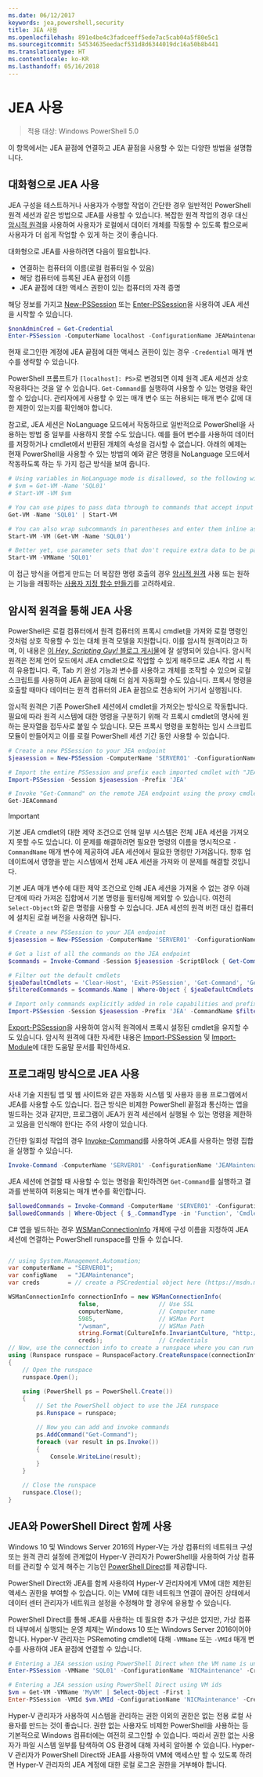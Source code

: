 ```yaml
---
ms.date: 06/12/2017
keywords: jea,powershell,security
title: JEA 사용
ms.openlocfilehash: 891e4be4c3fadceeff5ede7ac5cab04a5f80e5c1
ms.sourcegitcommit: 54534635eedacf531d8d6344019dc16a50b8b441
ms.translationtype: HT
ms.contentlocale: ko-KR
ms.lasthandoff: 05/16/2018
---
```

# <a name="using-jea"></a>JEA 사용

> 적용 대상: Windows PowerShell 5.0

이 항목에서는 JEA 끝점에 연결하고 JEA 끝점을 사용할 수 있는 다양한 방법을 설명합니다.

## <a name="using-jea-interactively"></a>대화형으로 JEA 사용

JEA 구성을 테스트하거나 사용자가 수행할 작업이 간단한 경우 일반적인 PowerShell 원격 세션과 같은 방법으로 JEA를 사용할 수 있습니다.
복잡한 원격 작업의 경우 대신 [암시적 원격](#using-jea-with-implicit-remoting)을 사용하여 사용자가 로컬에서 데이터 개체를 작동할 수 있도록 함으로써 사용자가 더 쉽게 작업할 수 있게 하는 것이 좋습니다.

대화형으로 JEA를 사용하려면 다음이 필요합니다.
- 연결하는 컴퓨터의 이름(로컬 컴퓨터일 수 있음)
- 해당 컴퓨터에 등록된 JEA 끝점의 이름
- JEA 끝점에 대한 액세스 권한이 있는 컴퓨터의 자격 증명

해당 정보를 가지고 [New-PSSession](https://msdn.microsoft.com/powershell/reference/5.1/microsoft.powershell.core/New-PSSession) 또는 [Enter-PSSession](https://msdn.microsoft.com/powershell/reference/5.1/microsoft.powershell.core/enter-pssession)을 사용하여 JEA 세션을 시작할 수 있습니다.

```powershell
$nonAdminCred = Get-Credential
Enter-PSSession -ComputerName localhost -ConfigurationName JEAMaintenance -Credential $nonAdminCred
```

현재 로그인한 계정에 JEA 끝점에 대한 액세스 권한이 있는 경우 `-Credential` 매개 변수를 생략할 수 있습니다.

PowerShell 프롬프트가 `[localhost]: PS>`로 변경되면 이제 원격 JEA 세션과 상호 작용하다는 것을 알 수 있습니다.
`Get-Command`를 실행하여 사용할 수 있는 명령을 확인할 수 있습니다.
관리자에게 사용할 수 있는 매개 변수 또는 허용되는 매개 변수 값에 대한 제한이 있는지를 확인해야 합니다.

참고로, JEA 세션은 NoLanguage 모드에서 작동하므로 일반적으로 PowerShell을 사용하는 방법 중 일부를 사용하지 못할 수도 있습니다.
예를 들어 변수를 사용하여 데이터를 저장하거나 cmdlet에서 반환된 개체의 속성을 검사할 수 없습니다.
아래의 예제는 현재 PowerShell을 사용할 수 있는 방법의 예와 같은 명령을 NoLanguage 모드에서 작동하도록 하는 두 가지 접근 방식을 보여 줍니다.

```powershell
# Using variables in NoLanguage mode is disallowed, so the following will not work
# $vm = Get-VM -Name 'SQL01'
# Start-VM -VM $vm

# You can use pipes to pass data through to commands that accept input from the pipeline
Get-VM -Name 'SQL01' | Start-VM

# You can also wrap subcommands in parentheses and enter them inline as arguments
Start-VM -VM (Get-VM -Name 'SQL01')

# Better yet, use parameter sets that don't require extra data to be passed in when possible
Start-VM -VMName 'SQL01'
```

이 접근 방식을 어렵게 만드는 더 복잡한 명령 호출의 경우 [암시적 원격](#using-jea-with-implicit-remoting) 사용 또는 원하는 기능을 래핑하는 [사용자 지정 함수 만들기](role-capabilities.md#creating-custom-functions)를 고려하세요.

## <a name="using-jea-with-implicit-remoting"></a>암시적 원격을 통해 JEA 사용

PowerShell은 로컬 컴퓨터에서 원격 컴퓨터의 프록시 cmdlet을 가져와 로컬 명령인 것처럼 상호 작용할 수 있는 대체 원격 모델을 지원합니다.
이를 암시적 원격이라고 하며, 이 내용은 [이 *Hey, Scripting Guy!* 블로그 게시물](https://blogs.technet.microsoft.com/heyscriptingguy/2013/09/08/remoting-the-implicit-way/)에 잘 설명되어 있습니다.
암시적 원격은 전체 언어 모드에서 JEA cmdlet으로 작업할 수 있게 해주므로 JEA 작업 시 특히 유용합니다.
즉, Tab 키 완성 기능과 변수를 사용하고 개체를 조작할 수 있으며 로컬 스크립트를 사용하여 JEA 끝점에 대해 더 쉽게 자동화할 수도 있습니다.
프록시 명령을 호출할 때마다 데이터는 원격 컴퓨터의 JEA 끝점으로 전송되어 거기서 실행됩니다.

암시적 원격은 기존 PowerShell 세션에서 cmdlet을 가져오는 방식으로 작동합니다.
필요에 따라 원격 시스템에 대한 명령을 구분하기 위해 각 프록시 cmdlet의 명사에 원하는 문자열을 접두사로 붙일 수 있습니다.
모든 프록시 명령을 포함하는 임시 스크립트 모듈이 만들어지고 이를 로컬 PowerShell 세션 기간 동안 사용할 수 있습니다.

```powershell
# Create a new PSSession to your JEA endpoint
$jeasession = New-PSSession -ComputerName 'SERVER01' -ConfigurationName 'JEAMaintenance'

# Import the entire PSSession and prefix each imported cmdlet with "JEA"
Import-PSSession -Session $jeasession -Prefix 'JEA'

# Invoke "Get-Command" on the remote JEA endpoint using the proxy cmdlet
Get-JEACommand
```

> [!IMPORTANT]
> 기본 JEA cmdlet의 대한 제약 조건으로 인해 일부 시스템은 전체 JEA 세션을 가져오지 못할 수도 있습니다.
> 이 문제를 해결하려면 필요한 명령의 이름을 명시적으로 `-CommandName` 매개 변수에 제공하여 JEA 세션에서 필요한 명령만 가져옵니다.
> 향후 업데이트에서 영향을 받는 시스템에서 전체 JEA 세션을 가져와 이 문제를 해결할 것입니다.

기본 JEA 매개 변수에 대한 제약 조건으로 인해 JEA 세션을 가져올 수 없는 경우 아래 단계에 따라 가져온 집합에서 기본 명령을 필터링해 제외할 수 있습니다.
여전히 `Select-Object`와 같은 명령을 사용할 수 있습니다. JEA 세션의 원격 버전 대신 컴퓨터에 설치된 로컬 버전을 사용하면 됩니다.

```powershell
# Create a new PSSession to your JEA endpoint
$jeasession = New-PSSession -ComputerName 'SERVER01' -ConfigurationName 'JEAMaintenance'

# Get a list of all the commands on the JEA endpoint
$commands = Invoke-Command -Session $jeasession -ScriptBlock { Get-Command }

# Filter out the default cmdlets
$jeaDefaultCmdlets = 'Clear-Host', 'Exit-PSSession', 'Get-Command', 'Get-FormatData', 'Get-Help', 'Measure-Object', 'Out-Default', 'Select-Object'
$filteredCommands = $commands.Name | Where-Object { $jeaDefaultCmdlets -notcontains $_ }

# Import only commands explicitly added in role capabilities and prefix each imported cmdlet with "JEA"
Import-PSSession -Session $jeasession -Prefix 'JEA' -CommandName $filteredCommands
```

[Export-PSSession](https://msdn.microsoft.com/powershell/reference/5.1/microsoft.powershell.utility/Export-PSSession)을 사용하여 암시적 원격에서 프록시 설정된 cmdlet을 유지할 수도 있습니다.
암시적 원격에 대한 자세한 내용은 [Import-PSSession](https://msdn.microsoft.com/powershell/reference/5.1/microsoft.powershell.utility/import-pssession) 및 [Import-Module](https://msdn.microsoft.com/en-us/powershell/reference/5.1/microsoft.powershell.core/import-module)에 대한 도움말 문서를 확인하세요.

## <a name="using-jea-programatically"></a>프로그래밍 방식으로 JEA 사용

사내 기술 지원팀 앱 및 웹 사이트와 같은 자동화 시스템 및 사용자 응용 프로그램에서 JEA를 사용할 수도 있습니다.
접근 방식은 비제한 PowerShell 끝점과 통신하는 앱을 빌드하는 것과 같지만, 프로그램이 JEA가 원격 세션에서 실행될 수 있는 명령을 제한하고 있음을 인식해야 한다는 주의 사항이 있습니다.

간단한 일회성 작업의 경우 [Invoke-Command](https://msdn.microsoft.com/en-us/powershell/reference/5.1/microsoft.powershell.core/invoke-command)를 사용하여 JEA를 사용하는 명령 집합을 실행할 수 있습니다.

```powershell
Invoke-Command -ComputerName 'SERVER01' -ConfigurationName 'JEAMaintenance' -ScriptBlock { Get-Process; Get-Service }
```

JEA 세션에 연결할 때 사용할 수 있는 명령을 확인하려면 `Get-Command`를 실행하고 결과를 반복하여 허용되는 매개 변수를 확인합니다.

```powershell
$allowedCommands = Invoke-Command -ComputerName 'SERVER01' -ConfigurationName 'JEAMaintenance' -ScriptBlock { Get-Command }
$allowedCommands | Where-Object { $_.CommandType -in 'Function', 'Cmdlet' } | Format-Table Name, Parameters
```

C# 앱을 빌드하는 경우 [WSManConnectionInfo](https://msdn.microsoft.com/en-us/library/system.management.automation.runspaces.wsmanconnectioninfo(v=vs.85).aspx) 개체에 구성 이름을 지정하여 JEA 세션에 연결하는 PowerShell runspace를 만들 수 있습니다.

```csharp

// using System.Management.Automation;
var computerName = "SERVER01";
var configName   = "JEAMaintenance";
var creds        = // create a PSCredential object here (https://msdn.microsoft.com/en-us/library/system.management.automation.pscredential(v=vs.85).aspx)

WSManConnectionInfo connectionInfo = new WSManConnectionInfo(
                    false,                 // Use SSL
                    computerName,          // Computer name
                    5985,                  // WSMan Port
                    "/wsman",              // WSMan Path
                    string.Format(CultureInfo.InvariantCulture, "http://schemas.microsoft.com/powershell/{0}", configName),  // Connection URI with config name
                    creds);                // Credentials
// Now, use the connection info to create a runspace where you can run the commands
using (Runspace runspace = RunspaceFactory.CreateRunspace(connectionInfo))
{
    // Open the runspace
    runspace.Open();

    using (PowerShell ps = PowerShell.Create())
    {
        // Set the PowerShell object to use the JEA runspace
        ps.Runspace = runspace;

        // Now you can add and invoke commands
        ps.AddCommand("Get-Command");
        foreach (var result in ps.Invoke())
        {
            Console.WriteLine(result);
        }
    }

    // Close the runspace
    runspace.Close();
}
```

## <a name="using-jea-with-powershell-direct"></a>JEA와 PowerShell Direct 함께 사용

Windows 10 및 Windows Server 2016의 Hyper-V는 가상 컴퓨터의 네트워크 구성 또는 원격 관리 설정에 관계없이 Hyper-V 관리자가 PowerShell을 사용하여 가상 컴퓨터를 관리할 수 있게 해주는 기능인 [PowerShell Direct](https://msdn.microsoft.com/en-us/virtualization/hyperv_on_windows/user_guide/vmsession)를 제공합니다.

PowerShell Direct와 JEA를 함께 사용하여 Hyper-V 관리자에게 VM에 대한 제한된 액세스 권한을 부여할 수 있습니다. 이는 VM에 대한 네트워크 연결이 끊어진 상태에서 데이터 센터 관리자가 네트워크 설정을 수정해야 할 경우에 유용할 수 있습니다.

PowerShell Direct를 통해 JEA를 사용하는 데 필요한 추가 구성은 없지만, 가상 컴퓨터 내부에서 실행되는 운영 체제는 Windows 10 또는 Windows Server 2016이어야 합니다.
Hyper-V 관리자는 PSRemoting cmdlet에 대해 `-VMName` 또는 `-VMId` 매개 변수를 사용하여 JEA 끝점에 연결할 수 있습니다.

```powershell
# Entering a JEA session using PowerShell Direct when the VM name is unique
Enter-PSSession -VMName 'SQL01' -ConfigurationName 'NICMaintenance' -Credential 'localhost\JEAformyHoster'

# Entering a JEA session using PowerShell Direct using VM ids
$vm = Get-VM -VMName 'MyVM' | Select-Object -First 1
Enter-PSSession -VMId $vm.VMId -ConfigurationName 'NICMaintenance' -Credential 'localhost\JEAformyHoster'
```

Hyper-V 관리자가 사용하여 시스템을 관리하는 권한 이외의 권한은 없는 전용 로컬 사용자를 만드는 것이 좋습니다.
권한 없는 사용자도 비제한 PowerShell을 사용하는 등 기본적으로 Windows 컴퓨터에는 여전히 로그인할 수 있습니다.
따라서 권한 없는 사용자가 파일 시스템 일부를 탐색하여 OS 환경에 대해 자세히 알아볼 수 있습니다.
Hyper-V 관리자가 PowerShell Direct와 JEA를 사용하여 VM에 액세스만 할 수 있도록 하려면 Hyper-V 관리자의 JEA 계정에 대한 로컬 로그온 권한을 거부해야 합니다.
